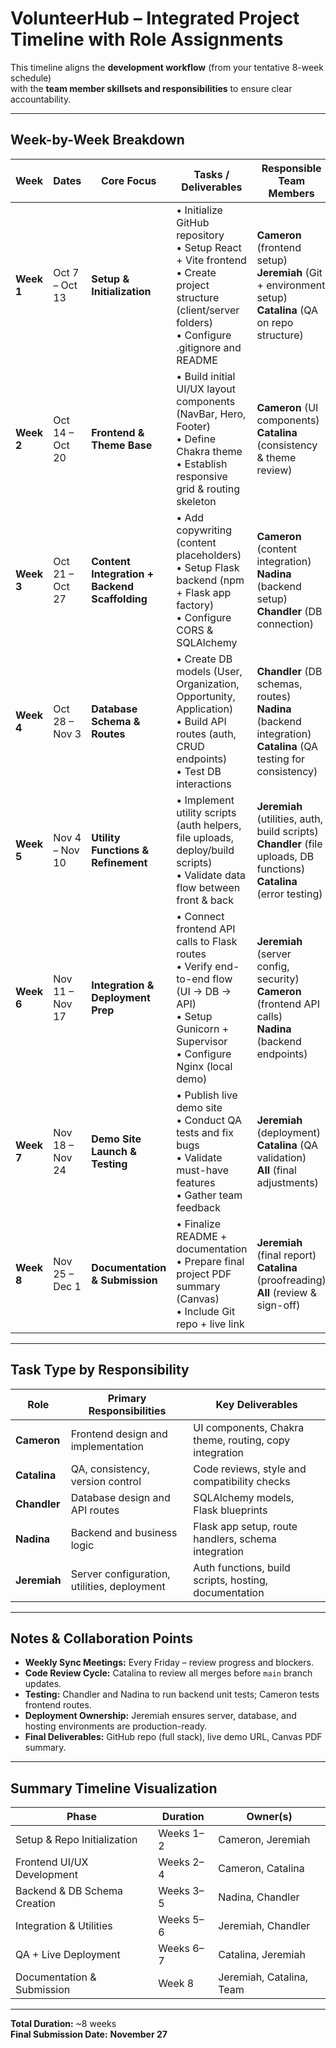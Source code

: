 # VolunteerHub – Integrated Project Timeline with Role Assignments

This timeline aligns the **development workflow** (from your tentative 8-week schedule)  
with the **team member skillsets and responsibilities** to ensure clear accountability.

---

## Week-by-Week Breakdown

| Week       | Dates           | Core Focus                                    | Tasks / Deliverables                                                                                                                                        | Responsible Team Members                                                                                                   |
| ---------- | --------------- | --------------------------------------------- | ----------------------------------------------------------------------------------------------------------------------------------------------------------- | -------------------------------------------------------------------------------------------------------------------------- |
| **Week 1** | Oct 7 – Oct 13  | **Setup & Initialization**                    | • Initialize GitHub repository<br>• Setup React + Vite frontend<br>• Create project structure (client/server folders)<br>• Configure .gitignore and README  | **Cameron** (frontend setup)<br>**Jeremiah** (Git + environment setup)<br>**Catalina** (QA on repo structure)              |
| **Week 2** | Oct 14 – Oct 20 | **Frontend & Theme Base**                     | • Build initial UI/UX layout components (NavBar, Hero, Footer)<br>• Define Chakra theme<br>• Establish responsive grid & routing skeleton                   | **Cameron** (UI components)<br>**Catalina** (consistency & theme review)                                                   |
| **Week 3** | Oct 21 – Oct 27 | **Content Integration + Backend Scaffolding** | • Add copywriting (content placeholders)<br>• Setup Flask backend (npm + Flask app factory)<br>• Configure CORS & SQLAlchemy                                | **Cameron** (content integration)<br>**Nadina** (backend setup)<br>**Chandler** (DB connection)                            |
| **Week 4** | Oct 28 – Nov 3  | **Database Schema & Routes**                  | • Create DB models (User, Organization, Opportunity, Application)<br>• Build API routes (auth, CRUD endpoints)<br>• Test DB interactions                    | **Chandler** (DB schemas, routes)<br>**Nadina** (backend integration)<br>**Catalina** (QA testing for consistency)         |
| **Week 5** | Nov 4 – Nov 10  | **Utility Functions & Refinement**            | • Implement utility scripts (auth helpers, file uploads, deploy/build scripts)<br>• Validate data flow between front & back                                 | **Jeremiah** (utilities, auth, build scripts)<br>**Chandler** (file uploads, DB functions)<br>**Catalina** (error testing) |
| **Week 6** | Nov 11 – Nov 17 | **Integration & Deployment Prep**             | • Connect frontend API calls to Flask routes<br>• Verify end-to-end flow (UI → DB → API)<br>• Setup Gunicorn + Supervisor<br>• Configure Nginx (local demo) | **Jeremiah** (server config, security)<br>**Cameron** (frontend API calls)<br>**Nadina** (backend endpoints)               |
| **Week 7** | Nov 18 – Nov 24 | **Demo Site Launch & Testing**                | • Publish live demo site<br>• Conduct QA tests and fix bugs<br>• Validate must-have features<br>• Gather team feedback                                      | **Jeremiah** (deployment)<br>**Catalina** (QA validation)<br>**All** (final adjustments)                                   |
| **Week 8** | Nov 25 – Dec 1  | **Documentation & Submission**                | • Finalize README + documentation<br>• Prepare final project PDF summary (Canvas)<br>• Include Git repo + live link                                         | **Jeremiah** (final report)<br>**Catalina** (proofreading)<br>**All** (review & sign-off)                                  |

---

## Task Type by Responsibility

| Role         | Primary Responsibilities                    | Key Deliverables                                       |
| ------------ | ------------------------------------------- | ------------------------------------------------------ |
| **Cameron**  | Frontend design and implementation          | UI components, Chakra theme, routing, copy integration |
| **Catalina** | QA, consistency, version control            | Code reviews, style and compatibility checks           |
| **Chandler** | Database design and API routes              | SQLAlchemy models, Flask blueprints                    |
| **Nadina**   | Backend and business logic                  | Flask app setup, route handlers, schema integration    |
| **Jeremiah** | Server configuration, utilities, deployment | Auth functions, build scripts, hosting, documentation  |

---

## Notes & Collaboration Points

- **Weekly Sync Meetings:** Every Friday – review progress and blockers.
- **Code Review Cycle:** Catalina to review all merges before `main` branch updates.
- **Testing:** Chandler and Nadina to run backend unit tests; Cameron tests frontend routes.
- **Deployment Ownership:** Jeremiah ensures server, database, and hosting environments are production-ready.
- **Final Deliverables:** GitHub repo (full stack), live demo URL, Canvas PDF summary.

---

## Summary Timeline Visualization

| Phase                        | Duration  | Owner(s)                 |
| ---------------------------- | --------- | ------------------------ |
| Setup & Repo Initialization  | Weeks 1–2 | Cameron, Jeremiah        |
| Frontend UI/UX Development   | Weeks 2–4 | Cameron, Catalina        |
| Backend & DB Schema Creation | Weeks 3–5 | Nadina, Chandler         |
| Integration & Utilities      | Weeks 5–6 | Jeremiah, Chandler       |
| QA + Live Deployment         | Weeks 6–7 | Catalina, Jeremiah       |
| Documentation & Submission   | Week 8    | Jeremiah, Catalina, Team |

---

**Total Duration:** ~8 weeks  
**Final Submission Date:** **November 27**        
